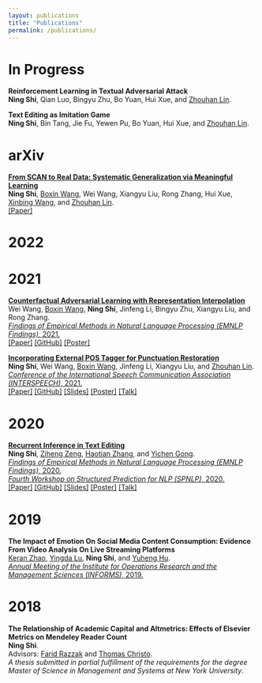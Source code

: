 ```yaml
---
layout: publications
title: "Publications"
permalink: /publications/
---
```

# In Progress
**Reinforcement Learning in Textual Adversarial Attack**  
**Ning Shi**, Qian Luo, Bingyu Zhu, Bo Yuan, Hui Xue, and [Zhouhan Lin](https://hantek.github.io/).  

**Text Editing as Imitation Game**  
**Ning Shi**, Bin Tang, Jie Fu, Yewen Pu, Bo Yuan, Hui Xue, and [Zhouhan Lin](https://hantek.github.io/).  

# arXiv
[**From SCAN to Real Data: Systematic Generalization via Meaningful Learning**](https://arxiv.org/abs/2003.06658)  
**Ning Shi**, [Boxin Wang](https://wbx.life/), Wei Wang, Xiangyu Liu, Rong Zhang, Hui Xue, [Xinbing Wang](https://iwct.sjtu.edu.cn/Personal/xwang8/index.html), and [Zhouhan Lin](https://hantek.github.io/).  
[[Paper]](https://arxiv.org/pdf/2003.06658.pdf)  

# 2022

# 2021
[**Counterfactual Adversarial Learning with Representation Interpolation**](https://aclanthology.org/2021.findings-emnlp.413/)  
Wei Wang, [Boxin Wang](https://wbx.life/), **Ning Shi**, Jinfeng Li, Bingyu Zhu, Xiangyu Liu, and Rong Zhang.  
[*Findings of Empirical Methods in Natural Language Processing (EMNLP Findings)*, 2021.](https://2021.emnlp.org/)  
[[Paper]](https://aclanthology.org/2021.findings-emnlp.413.pdf) [[GitHub]](https://github.com/ShiningLab/CAT) [[Poster]](/assets/posters/Counterfactual_Adversarial_Learning_with_Representation_Interpolation.pdf)  

[**Incorporating External POS Tagger for Punctuation Restoration**](https://www.isca-speech.org/archive/interspeech_2021/shi21_interspeech.html)  
**Ning Shi**, Wei Wang, [Boxin Wang](https://wbx.life/), Jinfeng Li, Xiangyu Liu, and [Zhouhan Lin](https://hantek.github.io/).  
[*Conference of the International Speech Communication Association (INTERSPEECH)*, 2021.](https://www.interspeech2021.org/)  
[[Paper]](https://www.isca-speech.org/archive/pdfs/interspeech_2021/shi21_interspeech.pdf) [[GitHub]](https://github.com/ShiningLab/POS-Tagger-for-Punctuation-Restoration) [[Slides]](/assets/slides/Incorporating_External_POS_Tagger_for_Punctuation_Restoration.pdf) [[Poster]](/assets/posters/Incorporating_External_POS_Tagger_for_Punctuation_Restoration.pdf) [[Talk]](https://youtu.be/haBlCTBZ7H4)  

# 2020
[**Recurrent Inference in Text Editing**](https://www.aclweb.org/anthology/2020.findings-emnlp.159)  
**Ning Shi**, [Ziheng Zeng](https://www.linkedin.com/in/ziheng-zeng-60532a179/), [Haotian Zhang](https://www.linkedin.com/in/haotian01/), and [Yichen Gong](https://www.linkedin.com/in/yichengong1/).  
[*Findings of Empirical Methods in Natural Language Processing (EMNLP Findings)*, 2020.](https://www.aclweb.org/anthology/volumes/2020.findings-emnlp/)  
[*Fourth Workshop on Structured Prediction for NLP (SPNLP)*, 2020.](http://structuredprediction.github.io/SPNLP20)  
[[Paper]](https://www.aclweb.org/anthology/2020.findings-emnlp.159.pdf) [[GitHub]](https://github.com/ShiningLab/Recurrent-Text-Editing) [[Slides]](/assets/slides/Recurrent_Inference_in_Text_Editing.pdf) [[Poster]](/assets/posters/Recurrent_Inference_in_Text_Editing.pdf) [[Talk]](https://slideslive.com/38940648/recurrent-inference-in-text-editing)  

# 2019
**The Impact of Emotion On Social Media Content Consumption: Evidence From Video Analysis On Live Streaming Platforms**  
[Keran Zhao](https://www.linkedin.com/in/keran-zhao-65a2a07b/), [Yingda Lu](https://www.linkedin.com/in/yingda-lu-b4749512/), **Ning Shi**, and [Yuheng Hu](https://yuhenghu.com/).  
[*Annual Meeting of the Institute for Operations Research and the Management Sciences (INFORMS)*, 2019.](http://meetings2.informs.org/wordpress/seattle2019/)

# 2018
**The Relationship of Academic Capital and Altmetrics: Effects of Elsevier Metrics on Mendeley Reader Count**  
**Ning Shi**.  
Advisors: [Farid Razzak](https://www.linkedin.com/in/farrazzak/) and [Thomas Christo](https://www.linkedin.com/in/thomas-christo-ph-d-3330922/).  
*A thesis submitted in partial fulfillment of the requirements for the degree Master of Science in Management and Systems at New York University*.